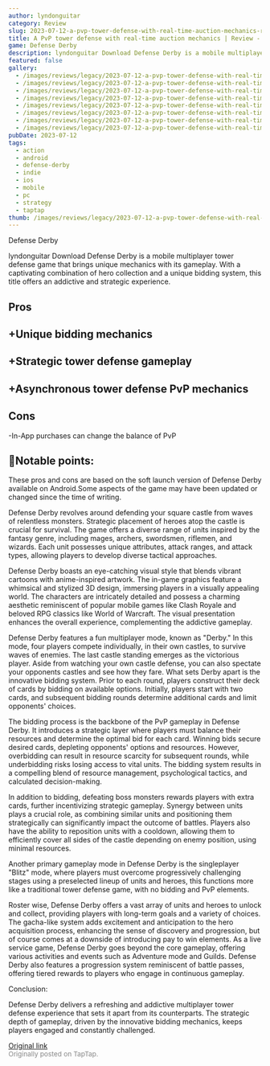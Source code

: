 ```yaml
---
author: lyndonguitar
category: Review
slug: 2023-07-12-a-pvp-tower-defense-with-real-time-auction-mechanics-review-defense-derby
title: A PvP tower defense with real-time auction mechanics | Review - Defense Derby
game: Defense Derby
description: lyndonguitar Download Defense Derby is a mobile multiplayer tower defense game that brings unique mechanics with its gameplay. With a captivating combination of hero collection and a unique bidding system, this title offers an addictive and strategic experience.
featured: false
gallery:
  - /images/reviews/legacy/2023-07-12-a-pvp-tower-defense-with-real-time-auction-mechanics--review---defense-derby-0.avif
  - /images/reviews/legacy/2023-07-12-a-pvp-tower-defense-with-real-time-auction-mechanics--review---defense-derby-1.avif
  - /images/reviews/legacy/2023-07-12-a-pvp-tower-defense-with-real-time-auction-mechanics--review---defense-derby-2.avif
  - /images/reviews/legacy/2023-07-12-a-pvp-tower-defense-with-real-time-auction-mechanics--review---defense-derby-3.avif
  - /images/reviews/legacy/2023-07-12-a-pvp-tower-defense-with-real-time-auction-mechanics--review---defense-derby-4.avif
  - /images/reviews/legacy/2023-07-12-a-pvp-tower-defense-with-real-time-auction-mechanics--review---defense-derby-5.avif
  - /images/reviews/legacy/2023-07-12-a-pvp-tower-defense-with-real-time-auction-mechanics--review---defense-derby-6.avif
  - /images/reviews/legacy/2023-07-12-a-pvp-tower-defense-with-real-time-auction-mechanics--review---defense-derby-7.avif
pubDate: 2023-07-12
tags:
  - action
  - android
  - defense-derby
  - indie
  - ios
  - mobile
  - pc
  - strategy
  - taptap
thumb: /images/reviews/legacy/2023-07-12-a-pvp-tower-defense-with-real-time-auction-mechanics--review---defense-derby-0.avif
---
```


Defense Derby

lyndonguitar
Download
Defense Derby is a mobile multiplayer tower defense game that brings unique mechanics with its gameplay. With a captivating combination of hero collection and a unique bidding system, this title offers an addictive and strategic experience.




## Pros



## +Unique bidding mechanics


## +Strategic tower defense gameplay


## +Asynchronous tower defense PvP mechanics




## Cons


-In-App purchases can change the balance of PvP


## 📝Notable points:

These pros and cons are based on the soft launch version of Defense Derby available on Android.Some aspects of the game may have been updated or changed since the time of writing.

Defense Derby revolves around defending your square castle from waves of relentless monsters. Strategic placement of heroes atop the castle is crucial for survival. The game offers a diverse range of units inspired by the fantasy genre, including mages, archers, swordsmen, riflemen, and wizards. Each unit possesses unique attributes, attack ranges, and attack types, allowing players to develop diverse tactical approaches.

Defense Derby boasts an eye-catching visual style that blends vibrant cartoons with anime-inspired artwork. The in-game graphics feature a whimsical and stylized 3D design, immersing players in a visually appealing world. The characters are intricately detailed and possess a charming aesthetic reminiscent of popular mobile games like Clash Royale and beloved RPG classics like World of Warcraft. The visual presentation enhances the overall experience, complementing the addictive gameplay.

Defense Derby features a fun multiplayer mode, known as "Derby." In this mode, four players compete individually, in their own castles, to survive waves of enemies. The last castle standing emerges as the victorious player. Aside from watching your own castle defense, you can also spectate your opponents castles and see how they fare. What sets Derby apart is the innovative bidding system. Prior to each round, players construct their deck of cards by bidding on available options. Initially, players start with two cards, and subsequent bidding rounds determine additional cards and limit opponents' choices.

The bidding process is the backbone of the PvP gameplay in Defense Derby. It introduces a strategic layer where players must balance their resources and determine the optimal bid for each card. Winning bids secure desired cards, depleting opponents' options and resources. However, overbidding can result in resource scarcity for subsequent rounds, while underbidding risks losing access to vital units. The bidding system results in a compelling blend of resource management, psychological tactics, and calculated decision-making.

In addition to bidding, defeating boss monsters rewards players with extra cards, further incentivizing strategic gameplay. Synergy between units plays a crucial role, as combining similar units and positioning them strategically can significantly impact the outcome of battles. Players also have the ability to reposition units with a cooldown, allowing them to efficiently cover all sides of the castle depending on enemy position, using minimal resources.

Another primary gameplay mode in Defense Derby is the singleplayer "Blitz" mode, where players must overcome progressively challenging stages using a preselected lineup of units and heroes, this functions more like a traditional tower defense game, with no bidding and PvP elements.

Roster wise, Defense Derby offers a vast array of units and heroes to unlock and collect, providing players with long-term goals and a variety of choices. The gacha-like system adds excitement and anticipation to the hero acquisition process, enhancing the sense of discovery and progression, but of course comes at a downside of introducing pay to win elements. As a live service game, Defense Derby goes beyond the core gameplay, offering various activities and events such as Adventure mode and Guilds. Defense Derby also features a progression system reminiscent of battle passes, offering tiered rewards to players who engage in continuous gameplay.

Conclusion:

Defense Derby delivers a refreshing and addictive multiplayer tower defense experience that sets it apart from its counterparts. The strategic depth of gameplay, driven by the innovative bidding mechanics, keeps players engaged and constantly challenged.

[Original link](https://m.taptap.io/post/5989547?share_id=5a00978d69ca&utm_medium=share&utm_source=discord)<br><span style="font-size: 0.95em; color: #888;">Originally posted on TapTap.</span>
